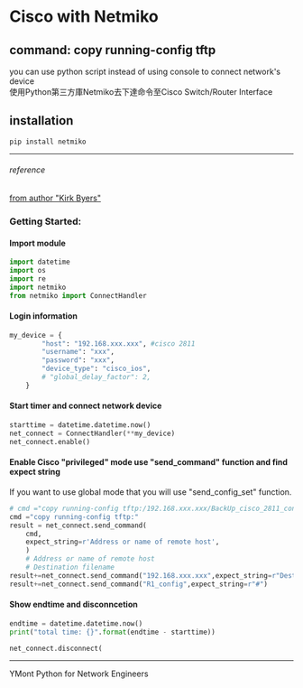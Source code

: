 # Cisco with Netmiko

## command: copy running-config tftp
you can use python script instead of using console to connect network's device<br>
使用Python第三方庫Netmiko去下達命令至Cisco Switch/Router Interface

## installation
`pip install netmiko`

------
###### reference
[from author "Kirk Byers"](https://pynet.twb-tech.com/blog/automation/netmiko-what-is-done.html)

### Getting Started:

#### Import module
```py
import datetime
import os
import re
import netmiko
from netmiko import ConnectHandler
```

#### Login information
```py
my_device = {
        "host": "192.168.xxx.xxx", #cisco 2811
        "username": "xxx",
        "password": "xxx",
        "device_type": "cisco_ios",
        # "global_delay_factor": 2,
    }
```
#### Start timer and connect network device
```py
starttime = datetime.datetime.now()
net_connect = ConnectHandler(**my_device)
net_connect.enable()
```
#### Enable Cisco "privileged" mode use "send_command" function and find expect string
If you want to use global mode that you will use "send_config_set" function.
```py
# cmd ="copy running-config tftp:/192.168.xxx.xxx/BackUp_cisco_2811_config"
cmd ="copy running-config tftp:"
result = net_connect.send_command(
    cmd,
    expect_string=r'Address or name of remote host',
    )
    # Address or name of remote host
    # Destination filename
result+=net_connect.send_command("192.168.xxx.xxx",expect_string=r"Destination filename")
result+=net_connect.send_command("R1_config",expect_string=r"#")
```
#### Show endtime and disconncetion
```py
endtime = datetime.datetime.now()
print("total time: {}".format(endtime - starttime))

net_connect.disconnect(
```
---
YMont
Python for Network Engineers
